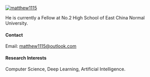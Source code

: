 [![matthew1115](https://img.shields.io/badge/matthew1115-github-blue?logo=github)](https://github.com/matthew1115)

He is currently a Fellow at No.2 High School of East China Normal University. 

#### Contact

Email: matthew1115@outlook.com

#### Research Interests
Computer Science, Deep Learning, Artificial Intelligence.

